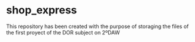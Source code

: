 # shop_express
This repository has been created with the purpose of storaging the files of the first proyect of the DOR subject on 2ºDAW
